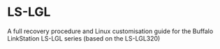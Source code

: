 # LS-LGL
A full recovery procedure and Linux customisation guide for the Buffalo LinkStation LS-LGL series (based on the LS-LGL320)
